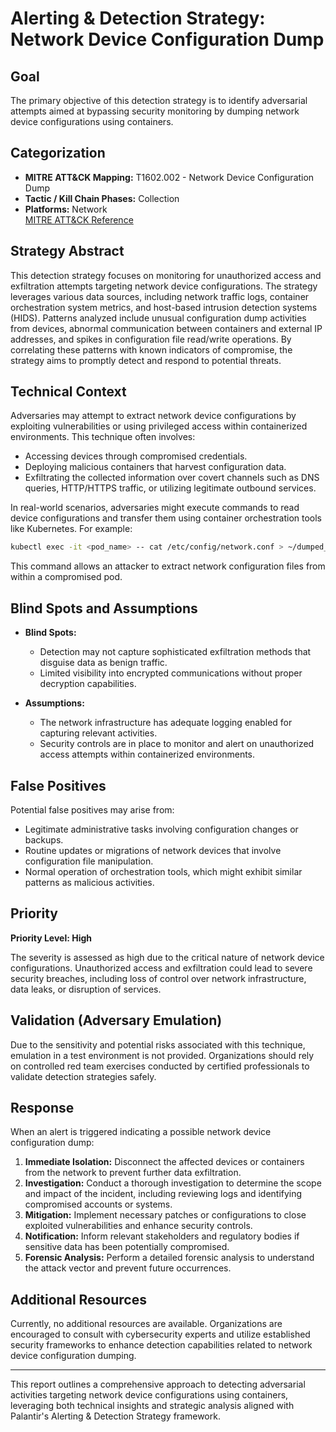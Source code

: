 # Alerting & Detection Strategy: Network Device Configuration Dump

## Goal
The primary objective of this detection strategy is to identify adversarial attempts aimed at bypassing security monitoring by dumping network device configurations using containers.

## Categorization

- **MITRE ATT&CK Mapping:** T1602.002 - Network Device Configuration Dump
- **Tactic / Kill Chain Phases:** Collection
- **Platforms:** Network  
  [MITRE ATT&CK Reference](https://attack.mitre.org/techniques/T1602/002)

## Strategy Abstract

This detection strategy focuses on monitoring for unauthorized access and exfiltration attempts targeting network device configurations. The strategy leverages various data sources, including network traffic logs, container orchestration system metrics, and host-based intrusion detection systems (HIDS). Patterns analyzed include unusual configuration dump activities from devices, abnormal communication between containers and external IP addresses, and spikes in configuration file read/write operations. By correlating these patterns with known indicators of compromise, the strategy aims to promptly detect and respond to potential threats.

## Technical Context

Adversaries may attempt to extract network device configurations by exploiting vulnerabilities or using privileged access within containerized environments. This technique often involves:

- Accessing devices through compromised credentials.
- Deploying malicious containers that harvest configuration data.
- Exfiltrating the collected information over covert channels such as DNS queries, HTTP/HTTPS traffic, or utilizing legitimate outbound services.

In real-world scenarios, adversaries might execute commands to read device configurations and transfer them using container orchestration tools like Kubernetes. For example:

```bash
kubectl exec -it <pod_name> -- cat /etc/config/network.conf > ~/dumped_config.conf
```

This command allows an attacker to extract network configuration files from within a compromised pod.

## Blind Spots and Assumptions

- **Blind Spots:** 
  - Detection may not capture sophisticated exfiltration methods that disguise data as benign traffic.
  - Limited visibility into encrypted communications without proper decryption capabilities.

- **Assumptions:**
  - The network infrastructure has adequate logging enabled for capturing relevant activities.
  - Security controls are in place to monitor and alert on unauthorized access attempts within containerized environments.

## False Positives

Potential false positives may arise from:

- Legitimate administrative tasks involving configuration changes or backups.
- Routine updates or migrations of network devices that involve configuration file manipulation.
- Normal operation of orchestration tools, which might exhibit similar patterns as malicious activities.

## Priority

**Priority Level: High**

The severity is assessed as high due to the critical nature of network device configurations. Unauthorized access and exfiltration could lead to severe security breaches, including loss of control over network infrastructure, data leaks, or disruption of services.

## Validation (Adversary Emulation)

Due to the sensitivity and potential risks associated with this technique, emulation in a test environment is not provided. Organizations should rely on controlled red team exercises conducted by certified professionals to validate detection strategies safely.

## Response

When an alert is triggered indicating a possible network device configuration dump:

1. **Immediate Isolation:** Disconnect the affected devices or containers from the network to prevent further data exfiltration.
2. **Investigation:** Conduct a thorough investigation to determine the scope and impact of the incident, including reviewing logs and identifying compromised accounts or systems.
3. **Mitigation:** Implement necessary patches or configurations to close exploited vulnerabilities and enhance security controls.
4. **Notification:** Inform relevant stakeholders and regulatory bodies if sensitive data has been potentially compromised.
5. **Forensic Analysis:** Perform a detailed forensic analysis to understand the attack vector and prevent future occurrences.

## Additional Resources

Currently, no additional resources are available. Organizations are encouraged to consult with cybersecurity experts and utilize established security frameworks to enhance detection capabilities related to network device configuration dumping.

---

This report outlines a comprehensive approach to detecting adversarial activities targeting network device configurations using containers, leveraging both technical insights and strategic analysis aligned with Palantir's Alerting & Detection Strategy framework.